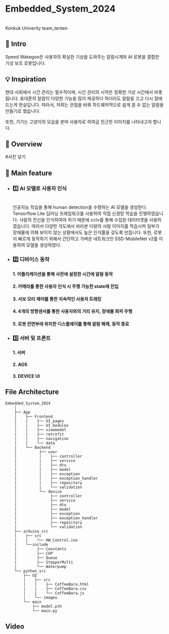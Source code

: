 # Embedded_System_2024
<br>
Konkuk Univerity
team_tenten


## 🔖 Intro
Speed Wakegon은 사용자의 확실한 기상을 도와주는 알람시계와 AI 로봇을 결합한 기상 보조 로봇입니다. 

## 💡 Inspiration
현대 사회에서 시간 관리는 필수적이며, 시간 관리의 시작은 정확한 기상 시간에서 비롯됩니다.
휴대폰의 알람이 다양한 기능을 많이 제공하다 하더라도 알람을 끄고 다시 잠에 드는게 현실입니다.
따라서, 저희는 관점을 바꿔 하드웨어적으로 쉽게 끌 수 없는 알람을 만들기로 했습니다.

또한, 기기는 고양이의 모습을 본떠 사용자로 하여금 친근한 이미지를 나타내고자 합니다.

## 📸 Overview

  #사진 넣기

## 👀 Main feature
  - ### 1️⃣ AI 모델로 사용자 인식
    <br>
    인공지능 학습을 통해 human detection을 수행하는 AI 모델을 생성한다. Tensorflow Lite 딥러닝 프레임워크를 사용하여 직접 신경망 학습을 진행하였습니다. 
    사람의 전신을 인식하여야 하기 때문에 cctv를 통해 수집된 데이터셋을 사용하였습니다. 따라서 다양한 각도에서 바라본 다량의 사람 이미지를 학습시켜 일부가 장애물에 의해 보이지 않는 상황에서도 높은 인식률을 갖도록 만듭니다. 또한, 로봇이 빠르게 동작하기 위해서 간단하고 가벼운 네트워크인 SSD-MobileNet v2를 이용하여 모델을 생성하였다.
       
  - ### 2️⃣ 디바이스 동작
    #### 1. 어플리케이션을 통해 사전에 설정한 시간에 알람 동작
    
    #### 2. 카메라를 통한 사용자 인식 시 주행 가능한 state에 진입
    
    #### 3. 서보 모터 제어를 통한 지속적인 사용자 트래킹
    
    #### 4. 4개의 방향센서를 통한 사용자와의 거리 유지, 장애물 회피 주행
    
    #### 5. 로봇 전면부에 위치한 디스플레이를 통해 알람 해제, 동작 종료
    
    
  - ### 3️⃣ 서버 및 프론트
    #### 1. 서버
    
    #### 2. AOS
    
    #### 3. DEVICE UI

## File Architecture
```
Embedded_System_2024
    │ 
    ├── App 
    │    ├── Frontend
    │    |    ├── UI_pages
    │    |    ├── UI_modules
    |    |    ├── viewmodel
    |    |    ├── retrofit
    |    |    ├── navigation
    |    |    └── data
    |    └── Backend
    │          ├── user
    │          |    ├── controller
    |          |    ├── service
    |          |    ├── dto
    |          |    ├── model
    |          |    ├── exception
    |          |    ├── exception_handler
    |          |    ├── repository
    |          |    └── validation
    |          └── device
    │               ├── controller
    |               ├── service
    |               ├── dto
    |               ├── model
    |               ├── exception
    |               ├── exception_handler
    |               ├── repository
    |               └── validation             
    ├── arduino_src   
    |    ├── src
    |    |    └── HW_Control.ino
    |    └──include
    |         ├── Constants
    |         ├── CUP
    |         ├── Queue
    |         ├── StepperMulti
    |         └── Waterpump
    └── python_src    
        ├── UI
        |    ├── src
        |    |    ├── CoffeeBara.html
        |    |    ├── CoffeeBara.css
        |    |    └── CoffeeBara.js
        |    └── images
        └── main
            ├── model.pth
            └── main.py
```


## Video



